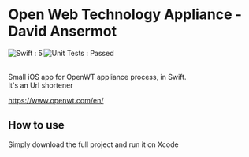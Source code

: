 # Open Web Technology Appliance - David Ansermot
<img align="left" alt="Swift : 5" src="https://img.shields.io/badge/Swift-5-blue.svg" /> <img align="left" alt="Unit Tests : Passed" src="https://img.shields.io/badge/Unit%20Tests-Passed-green.svg" />
<br /><br />

Small iOS app for OpenWT appliance process, in Swift.<br />
It's an Url shortener

https://www.openwt.com/en/

## How to use

Simply download the full project and run it on Xcode

